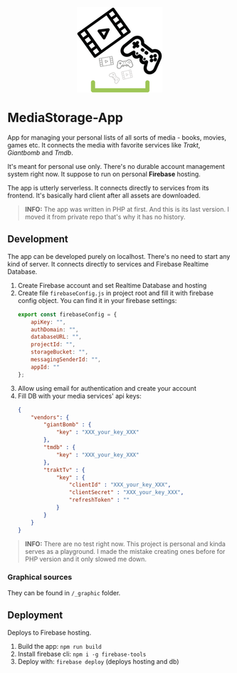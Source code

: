 <p align="center">
    <img src="https://raw.githubusercontent.com/PlayXman/app-msa/master/public/images/favicons/android-chrome-192x192.png" style="display: block; margin: auto" />
</p>

MediaStorage-App
================
App for managing your personal lists of all sorts of media - books, movies, games etc. It connects the media with favorite services like _Trakt_, _Giantbomb_ and _Tmdb_.

It's meant for personal use only. There's no durable account management system right now. It suppose to run on personal **Firebase** hosting.

The app is utterly serverless. It connects directly to services from its frontend. It's basically hard client after all assets are downloaded.

> **INFO:** The app was written in PHP at first. And this is its last version. I moved it from private repo that's why it has no history.

Development
-----------
The app can be developed purely on localhost. There's no need to start any kind of server. It connects directly to services and Firebase Realtime Database.

1. Create Firebase account and set Realtime Database and hosting
1. Create file `firebaseConfig.js` in project root and fill it with firebase config object. You can find it in your firebase settings:
    ```javascript
    export const firebaseConfig = {
        apiKey: "",
        authDomain: "",
        databaseURL: "",
        projectId: "",
        storageBucket: "",
        messagingSenderId: "",
        appId: ""
    };
    ```
1. Allow using email for authentication and create your account
1. Fill DB with your media services' api keys:
    ```json
    {
        "vendors": {
            "giantBomb" : {
                "key" : "XXX_your_key_XXX"
            },
            "tmdb" : {
                "key" : "XXX_your_key_XXX"
            },
            "traktTv" : {
                "key" : {
                    "clientId" : "XXX_your_key_XXX",
                    "clientSecret" : "XXX_your_key_XXX",
                    "refreshToken" : ""
                }
            }
        }
    }
    ```

> **INFO:** There are no test right now. This project is personal and kinda serves as a playground. I made the mistake creating ones before for PHP version and it only slowed me down.

### Graphical sources
They can be found in `/_graphic` folder.

Deployment
----------
Deploys to Firebase hosting.

1. Build the app: `npm run build`
1. Install firebase cli: `npm i -g firebase-tools`
1. Deploy with: `firebase deploy` (deploys hosting and db)
